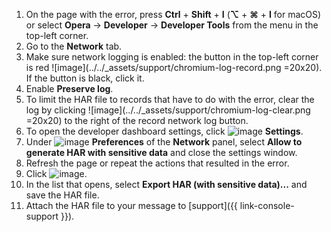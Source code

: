 1. On the page with the error, press **Ctrl** + **Shift** + **I** (**⌥** + **⌘** + **I** for macOS) or select **Opera** → **Developer** → **Developer Tools** from the menu in the top-left corner.
1. Go to the **Network** tab.
1. Make sure network logging is enabled: the button in the top-left corner is red ![image](../../_assets/support/chromium-log-record.png =20x20). If the button is black, click it.
1. Enable **Preserve log**.
1. To limit the HAR file to records that have to do with the error, clear the log by clicking ![image](../../_assets/support/chromium-log-clear.png =20x20) to the right of the record network log button.
1. To open the developer dashboard settings, click ![image](../../_assets/console-icons/gear.svg) **Settings**.
1. Under ![image](../../_assets/console-icons/gear.svg) **Preferences** of the **Network** panel, select **Allow to generate HAR with sensitive data** and close the settings window.
1. Refresh the page or repeat the actions that resulted in the error.
1. Click ![image](../../_assets/support/yb-export-har.svg).
1. In the list that opens, select **Export HAR (with sensitive data)...** and save the HAR file.
1. Attach the HAR file to your message to [support]({{ link-console-support }}).